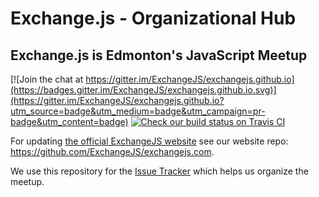 # Exchange.js - Organizational Hub

## Exchange.js is Edmonton's JavaScript Meetup

[![Join the chat at https://gitter.im/ExchangeJS/exchangejs.github.io](https://badges.gitter.im/ExchangeJS/exchangejs.github.io.svg)](https://gitter.im/ExchangeJS/exchangejs.github.io?utm_source=badge&utm_medium=badge&utm_campaign=pr-badge&utm_content=badge) [![Check our build status on Travis CI](https://travis-ci.org/ExchangeJS/exchangejs.com.svg?branch=master)](https://travis-ci.org/ExchangeJS/exchangejs.com)

For updating [the official ExchangeJS website](https://exchangejs.com) see our website repo: https://github.com/ExchangeJS/exchangejs.com.

We use this repository for the [Issue Tracker](https://github.com/ExchangeJS/exchangejs-org/issues) which helps us organize the meetup.

